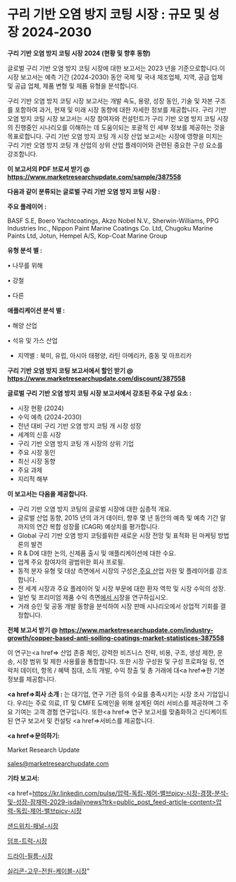 # 구리 기반 오염 방지 코팅 시장 : 규모 및 성장 2024-2030

<strong>구리 기반 오염 방지 코팅 시장 2024 (현황 및 향후 동향)</strong>

글로벌 구리 기반 오염 방지 코팅 시장에 대한 보고서는 2023 년을 기준으로합니다.이 시장 보고서는 예측 기간 (2024-2030) 동안 국제 및 국내 제조업체, 지역, 공급 업체 및 공급 업체, 제품 변형 및 제품 유형을 분석합니다.

구리 기반 오염 방지 코팅 시장 보고서는 개발 속도, 용량, 성장 동인, 기술 및 자본 구조를 포함하여 과거, 현재 및 미래 시장 동향에 대한 자세한 정보를 제공합니다. 구리 기반 오염 방지 코팅 시장 보고서는 시장 참여자와 컨설턴트가 구리 기반 오염 방지 코팅 시장의 진행중인 시나리오를 이해하는 데 도움이되는 포괄적 인 세부 정보를 제공하는 것을 목표로합니다. 구리 기반 오염 방지 코팅 개 시장 산업 보고서는 시장에 영향을 미치는 구리 기반 오염 방지 코팅 개 산업의 상위 산업 플레이어와 관련된 중요한 구성 요소를 강조합니다.



<strong>이 보고서의 PDF 브로셔 받기 @ <a href=https://www.marketresearchupdate.com/sample/387558>https://www.marketresearchupdate.com/sample/387558</a></strong>



<strong>다음과 같이 분류되는 글로벌 구리 기반 오염 방지 코팅 시장 :</strong>



<strong>주요 플레이어 :</strong>

BASF S.E, Boero Yachtcoatings, Akzo Nobel N.V., Sherwin-Williams, PPG Industries Inc., Nippon Paint Marine Coatings Co. Ltd, Chugoku Marine Paints Ltd, Jotun, Hempel A/S, Kop-Coat Marine Group



<strong>유형 분석 별 :</strong>

• 나무를 위해

• 강철

• 다른



<strong>애플리케이션 분석 별 :</strong>

• 해양 산업

• 석유 및 가스 산업

<ul>
  <li>지역별 : 북미, 유럽, 아시아 태평양, 라틴 아메리카, 중동 및 아프리카</li>
</ul>


<strong>구리 기반 오염 방지 코팅 보고서에서 할인 받기 @ <a href=https://www.marketresearchupdate.com/discount/387558>https://www.marketresearchupdate.com/discount/387558</a></strong>



<strong>글로벌 구리 기반 오염 방지 코팅 시장 보고서에서 강조된 주요 구성 요소 :</strong>
<ul>
  <li>시장 현황 (2024)</li>
  <li>수익 예측 (2024-2030)</li>
  <li>전년 대비 구리 기반 오염 방지 코팅 개 시장 성장</li>
  <li>세계의 신흥 시장</li>
  <li>구리 기반 오염 방지 코팅 개 시장의 상위 기업</li>
  <li>주요 시장 동인</li>
  <li>최신 시장 동향</li>
  <li>주요 과제</li>
  <li>지리적 해부</li>
</ul>


<strong>이 보고서는 다음을 제공합니다.</strong>
<ul>
  <li>구리 기반 오염 방지 코팅의 글로벌 시장에 대한 심층적 개요.</li>
  <li>글로벌 산업 동향, 2015 년의 과거 데이터, 향후 몇 년 동안의 예측 및 예측 기간 말까지의 연간 복합 성장률 (CAGR) 예상치를 평가합니다.</li>
  <li>Global 구리 기반 오염 방지 코팅를위한 새로운 시장 전망 및 표적화 된 마케팅 방법론의 발견</li>
  <li>R &amp; D에 대한 논의, 신제품 출시 및 애플리케이션에 대한 수요.</li>
  <li>업계 주요 참여자의 광범위한 회사 프로필.</li>
  <li>동적 분자 유형 및 대상 측면에서 시장의 구성은<a href=> 주요 산</a>업 자원 및 플레이어를 강조합니다.</li>
  <li>전 세계 시장과 주요 플레이어 및 시장 부문에 대한 환자 역학 및 시장 수익의 성장.</li>
  <li>일반 및 프리미엄 제품 수익 측면<a href=>에서 시</a>장을 연구하십시오.</li>
  <li>거래 승인 및 공동 개발 동향을 분석하여 시장 판매 시나리오에서 상업적 기회를 결정합니다.</li>
</ul>



<strong>전체 보고서 받기 @ <a href=https://www.marketresearchupdate.com/industry-growth/copper-based-anti-soiling-coatings-market-statistices-387558>https://www.marketresearchupdate.com/industry-growth/copper-based-anti-soiling-coatings-market-statistices-387558</a></strong>

이 연구는<a href=> 산업 존중</a> 체인, 강력한 비즈니스 전략, 비용, 구조, 생성 제한, 운송, 시장 범위 및 제한 사용률을 통합합니다. 또한 시장 구성원 및 구성 프로파일 링, 연락처 데이터, 항목 / 혜택 침대, 소득 개발, 수익 창출 및 총 거래에 대<a href=>한 기본 </a>정보를 제공합니다.



<strong><a href=>회사 소</a>개 :</strong>
는 대기업, 연구 기관 등의 수요를 충족시키는 시장 조사 기업입니다. 우리는 주로 의료, IT 및 CMFE 도메인을 위해 설계된 여러 서비스를 제공하며 그 주요 기여는 고객 경험 연구입니다. 또한<a href=> 연구 보</a>고서를 맞춤화하고 신디케이트 된 연구 보고서 및 컨설팅 <a href=>서비스</a>를 제공합니다.



<strong><a href=>문의하기:</a></strong>

Market Research Update

sales@marketresearchupdate.com



<strong>기타 보고서:</strong>

<a href=https://kr.linkedin.com/pulse/압력-독립-제어-밸브picv-시장-경쟁-분석-및-성장-잠재력-2029-isdailynews?trk=public_post_feed-article-content>압력-독립-제어-밸브picv-시장</a>

<a href=https://www.linkedin.com/pulse/샌드위치-패널-시장-규모-및-성장-2023-consumer-connection-compendium-ana/>샌드위치-패널-시장</a>

<a href=https://www.linkedin.com/pulse/덤프-트럭-시장-현재-및-미래-성장-2029-isdailynews-4kcbc/>덤프-트럭-시장</a>

<a href=https://www.linkedin.com/pulse/드라이-필름-시장-규모-및-성장-2023-analytics-alchemy-360-analysis-bta4f/>드라이-필름-시장</a>

<a href=https://www.linkedin.com/pulse/실리콘-고무-전원-케이블-시장-경쟁-분석-및-성장-잠재력-2030-zvgfc/>실리콘-고무-전원-케이블-시장</a>"
